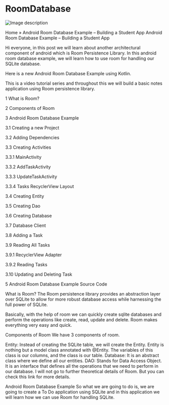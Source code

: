 # RoomDatabase

![Image description](https://i.ytimg.com/vi/0cg09tlAAQ0/maxresdefault.jpg)

Home » Android Room Database Example – Building a Student App
Android Room Database Example – Building a Student App

Hi everyone, in this post we will learn about another architectural component of android which is Room Persistence Library. In this android room database example, we will learn how to use room for handling our SQLite database.

Here is a new Android Room Database Example using Kotlin.

This is a video tutorial series and throughout this we will build a basic notes application using Room persistence library. 


1 What is Room?

2 Components of Room

3 Android Room Database Example

3.1 Creating a new Project

3.2 Adding Dependencies

3.3 Creating Activities

3.3.1 MainActivity

3.3.2 AddTaskActivity

3.3.3 UpdateTaskActivity

3.3.4 Tasks RecyclerView Layout

3.4 Creating Entity

3.5 Creating Dao

3.6 Creating Database

3.7 Database Client

3.8 Adding a Task

3.9 Reading All Tasks

3.9.1 RecyclerView Adapter

3.9.2 Reading Tasks

3.10 Updating and Deleting Task

5 Android Room Database Example Source Code


What is Room?
The Room persistence library provides an abstraction layer over SQLite to allow for more robust database access while harnessing the full power of SQLite.

Basically, with the help of room we can quickly create sqlite databases and perform the operations like create, read, update and delete. Room makes everything very easy and quick.

Components of Room
We have 3 components of room.

Entity: Instead of creating the SQLite table, we will create the Entity. Entity is nothing but a model class annotated with @Entity. The variables of this class is our columns, and the class is our table.
Database: It is an abstract class where we define all our entities.
DAO: Stands for Data Access Object. It is an interface that defines all the operations that we need to perform in our database.
I will not go to further theoretical details of Room. But you can check this link for more details.

Android Room Database Example
So what we are going to do is, we are going to create a To Do application using SQLite and in this application we will learn how we can use Room for handling SQLite.

